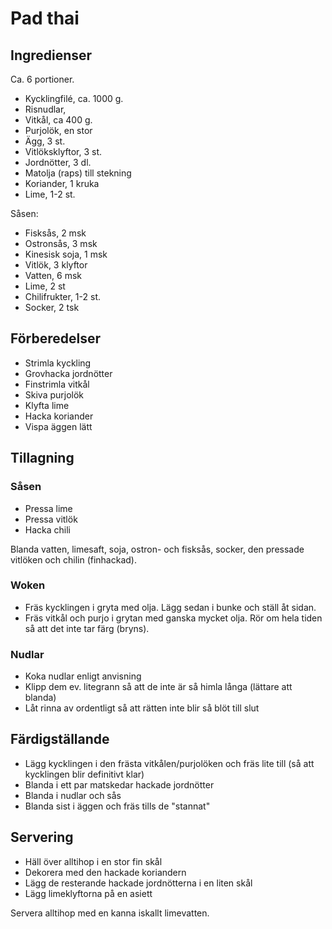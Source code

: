 # Pad thai


## Ingredienser

Ca. 6 portioner.

- Kycklingfilé, ca. 1000 g.
- Risnudlar, 
- Vitkål, ca 400 g.
- Purjolök, en stor
- Ägg, 3 st.
- Vitlöksklyftor, 3 st.
- Jordnötter, 3 dl.
- Matolja (raps) till stekning
- Koriander, 1 kruka
- Lime, 1-2 st.

Såsen:

- Fisksås, 2 msk
- Ostronsås, 3 msk
- Kinesisk soja, 1 msk
- Vitlök, 3 klyftor
- Vatten, 6 msk
- Lime, 2 st
- Chilifrukter, 1-2 st.
- Socker, 2 tsk


## Förberedelser

- Strimla kyckling
- Grovhacka jordnötter
- Finstrimla vitkål
- Skiva purjolök
- Klyfta lime
- Hacka koriander
- Vispa äggen lätt


## Tillagning

### Såsen

- Pressa lime
- Pressa vitlök
- Hacka chili

Blanda vatten, limesaft, soja, ostron- och fisksås, socker, den pressade vitlöken och chilin (finhackad). 

### Woken

- Fräs kycklingen i gryta med olja. Lägg sedan i bunke och ställ åt sidan.
- Fräs vitkål och purjo i grytan med ganska mycket olja. Rör om hela tiden så att det inte tar färg (bryns).

### Nudlar

- Koka nudlar enligt anvisning
- Klipp dem ev. litegrann så att de inte är så himla långa (lättare att blanda)
- Låt rinna av ordentligt så att rätten inte blir så blöt till slut


## Färdigställande

- Lägg kycklingen i den frästa vitkålen/purjolöken och fräs lite till (så att kycklingen blir definitivt klar)
- Blanda i ett par matskedar hackade jordnötter
- Blanda i nudlar och sås
- Blanda sist i äggen och fräs tills de "stannat"


## Servering

- Häll över alltihop i en stor fin skål
- Dekorera med den hackade koriandern
- Lägg de resterande hackade jordnötterna i en liten skål
- Lägg limeklyftorna på en asiett

Servera alltihop med en kanna iskallt limevatten.
